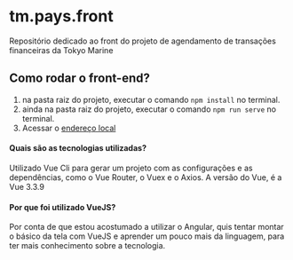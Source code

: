 # tm.pays.front
Repositório dedicado ao front do projeto de agendamento de transações financeiras da Tokyo Marine


## Como rodar o front-end?
1. na pasta raiz do projeto, executar o comando `npm install` no terminal.
2. ainda na pasta raiz do projeto, executar o comando `npm run serve` no terminal.
3. Acessar o [endereço local](http://localhost:8080/)


#### Quais são as tecnologias utilizadas?
Utilizado Vue Cli para gerar um projeto com as configurações e as dependências, como o Vue Router, o Vuex e o Axios.
A versão do Vue, é a Vue 3.3.9

#### Por que foi utilizado VueJS?
Por conta de que estou acostumado a utilizar o Angular, quis tentar montar o básico da tela com VueJS e aprender um pouco mais da linguagem, para ter mais conhecimento sobre a tecnologia.

